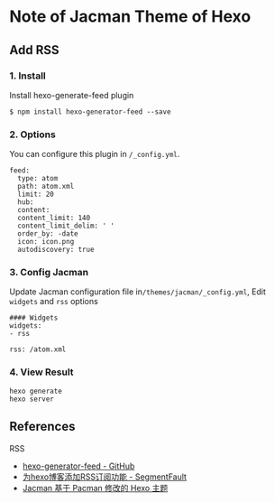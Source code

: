 # Note of Jacman Theme of Hexo



## Add RSS

### 1. Install

Install hexo-generate-feed plugin

```
$ npm install hexo-generator-feed --save
```

### 2. Options

You can configure this plugin in `/_config.yml`.

```
feed:
  type: atom
  path: atom.xml
  limit: 20
  hub:
  content:
  content_limit: 140
  content_limit_delim: ' '
  order_by: -date
  icon: icon.png
  autodiscovery: true
```

### 3. Config Jacman 

Update Jacman configuration file in`/themes/jacman/_config.yml`, Edit `widgets` and `rss` options

```
#### Widgets
widgets:
- rss

rss: /atom.xml

```

### 4. View Result

```
hexo generate
hexo server
```



## References

RSS

- [hexo-generator-feed - GitHub](https://github.com/hexojs/hexo-generator-feed)
- [为hexo博客添加RSS订阅功能 - SegmentFault](https://segmentfault.com/a/1190000012647294)
- [Jacman 基于 Pacman 修改的 Hexo 主题](https://wsgzao.github.io/post/hexo-jacman/)

